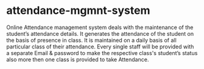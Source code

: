 # attendance-mgmnt-system
Online Attendance management system deals with the maintenance of the student’s attendance details. It generates the attendance of the student on the basis of presence in class. It is maintained on a daily basis of all particular class of their attendance. Every single staff will be provided with a separate Email &amp; password to make the respective class's student’s status also more then one class is provided to take Attendance.
